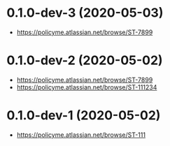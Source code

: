 # 0.1.0-dev-3 (2020-05-03)

* https://policyme.atlassian.net/browse/ST-7899


# 0.1.0-dev-2 (2020-05-02)

* https://policyme.atlassian.net/browse/ST-7899
* https://policyme.atlassian.net/browse/ST-111234


# 0.1.0-dev-1 (2020-05-02)

* https://policyme.atlassian.net/browse/ST-111


